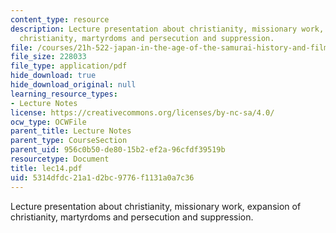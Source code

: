 ```yaml
---
content_type: resource
description: Lecture presentation about christianity, missionary work, expansion of
  christianity, martyrdoms and persecution and suppression.
file: /courses/21h-522-japan-in-the-age-of-the-samurai-history-and-film-fall-2006/5314dfdc21a1d2bc9776f1131a0a7c36_lec14.pdf
file_size: 228033
file_type: application/pdf
hide_download: true
hide_download_original: null
learning_resource_types:
- Lecture Notes
license: https://creativecommons.org/licenses/by-nc-sa/4.0/
ocw_type: OCWFile
parent_title: Lecture Notes
parent_type: CourseSection
parent_uid: 956c0b50-de80-15b2-ef2a-96cfdf39519b
resourcetype: Document
title: lec14.pdf
uid: 5314dfdc-21a1-d2bc-9776-f1131a0a7c36
---
```

Lecture presentation about christianity, missionary work, expansion of christianity, martyrdoms and persecution and suppression.